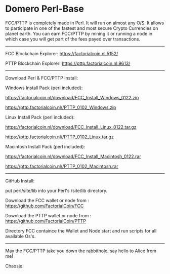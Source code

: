 # Domero Perl-Base

FCC/PTTP is completely made in Perl. It will run on almost any O/S.
It allows to participate in one of the fastest and most secure Crypto Currencies on planet earth.
You can earn FCC/PTTP by mining it or running a node in which case you will get part of the fees payed over transactions.

<hr>

FCC Blockchain Explorer: 
  https://factorialcoin.nl:5152/

PTTP Blockchain Explorer:
  https://pttp.factorialcoin.nl:9613/

<hr>

Download Perl & FCC/PTTP Install:

Windows Install Pack (perl included):

  https://factorialcoin.nl/download/FCC_Install_Windows_0122.zip
  
  https://pttp.factorialcoin.nl//PTTP_0102_Windows.zip

Linux Install Pack (perl included):

  https://factorialcoin.nl/download/FCC_Install_Linux_0122.tar.gz
  
  https://pttp.factorialcoin.nl//PTTP_0102_Linux.tar.gz
  
Macintosh Install Pack (perl included):

  https://factorialcoin.nl/download/FCC_Install_Macintosh_0122.rar
  
  https://pttp.factorialcoin.nl//PTTP_0102_Macintosh.rar
  
<hr>

GitHub Install:

put perl/site/lib into your Perl's /site/lib directory.

Download the FCC wallet or node from :  https://github.com/FactorialCoin/FCC

Download the PTTP wallet or node from :  https://github.com/FactorialCoin/PTTP

Directory FCC containce the Wallet and Node start and run scripts for all available Os's.

<hr>

May the FCC/PTTP take you down the rabbithole, say hello to Alice from me!

Chaosje.
